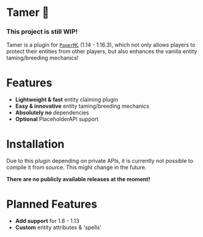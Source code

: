 # Tamer 🦊

### **This project is still WIP!**

Tamer is a plugin for [`PaperMC`](https://github.com/papermc/paper) (1.14 - 1.16.3), which not only allows players to 
protect their entities from other players, but also enhances the vanilla entity taming/breeding mechanics!

# Features
* **Lightweight & fast** entity claiming plugin
* **Easy & innovative** entity taming/breeding mechanics
* **Absolutely no** dependencies  
* **Optional** PlaceholderAPI support


# Installation 

Due to this plugin depending on private APIs, it is currently not possible to compile it from source. This might change in the future.

**There are no publicly available releases at the moment!**

# Planned Features

* **Add support** for 1.8 - 1.13
* **Custom** entity attributes & 'spells'

